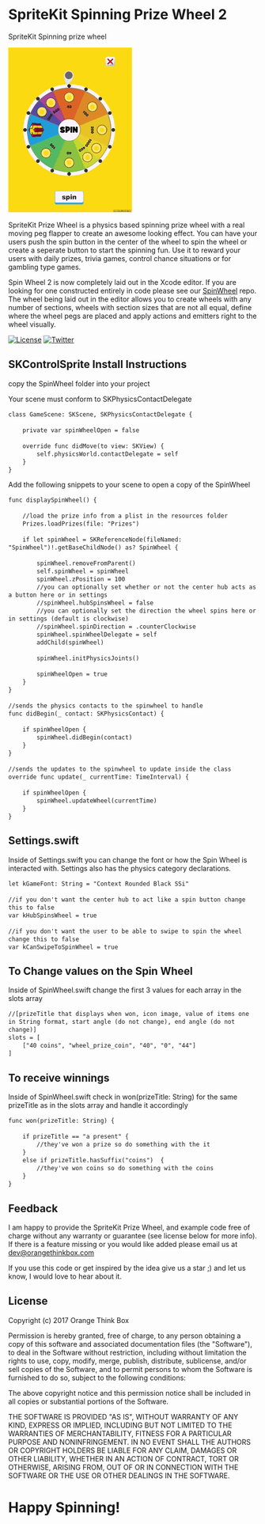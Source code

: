 # SpriteKit Spinning Prize Wheel 2

SpriteKit Spinning prize wheel

![Orange Think Box presents: SpinWheel](example.gif)


SpriteKit Prize Wheel is a physics based spinning prize wheel with a real moving peg flapper to create an awesome looking effect. You can have your users push the spin button in the center of the wheel to spin the wheel or create a seperate button to start the spinning fun. Use it to reward your users with daily prizes, trivia games, control chance situations or for gambling type games.

Spin Wheel 2 is now completely laid out in the Xcode editor. If you are looking for one constructed entirely in code please see our [SpinWheel](https://github.com/hsilived/SpinWheel/) repo. The wheel being laid out in the editor allows you to create wheels with any number of sections, wheels with section sizes that are not all equal, define where the wheel pegs are placed and apply actions and emitters right to the wheel visually.

[![License](https://img.shields.io/badge/license-MIT-blue.svg)](https://github.com/hsilived/SpinWheel2/blob/master/Docs/LICENSE)
[![Twitter](https://img.shields.io/badge/twitter-@OrangeThinkBox-55ACEE.svg)](http://twitter.com/orangethinkbox)

## SKControlSprite Install Instructions

copy the SpinWheel folder into your project

Your scene must conform to SKPhysicsContactDelegate

    class GameScene: SKScene, SKPhysicsContactDelegate {

        private var spinWheelOpen = false
        
        override func didMove(to view: SKView) {
            self.physicsWorld.contactDelegate = self
        }
    }

Add the following snippets to your scene to open a copy of the SpinWheel 

    func displaySpinWheel() {
    
        //load the prize info from a plist in the resources folder
        Prizes.loadPrizes(file: "Prizes")
        
        if let spinWheel = SKReferenceNode(fileNamed: "SpinWheel")!.getBaseChildNode() as? SpinWheel {
            
            spinWheel.removeFromParent()
            self.spinWheel = spinWheel
            spinWheel.zPosition = 100
            //you can optionally set whether or not the center hub acts as a button here or in settings
            //spinWheel.hubSpinsWheel = false
            //you can optionally set the direction the wheel spins here or in settings (default is clockwise)
            //spinWheel.spinDirection = .counterClockwise
            spinWheel.spinWheelDelegate = self
            addChild(spinWheel)
            
            spinWheel.initPhysicsJoints()
            
            spinWheelOpen = true
        }
    }
    
    //sends the physics contacts to the spinwheel to handle
    func didBegin(_ contact: SKPhysicsContact) {
    
        if spinWheelOpen {
            spinWheel.didBegin(contact)
        }
    }
    
    //sends the updates to the spinwheel to update inside the class
    override func update(_ currentTime: TimeInterval) {
    
        if spinWheelOpen {
            spinWheel.updateWheel(currentTime)
        }
    }

## Settings.swift

Inside of Settings.swift you can change the font or how the Spin Wheel is interacted with. Settings also has the physics category declarations.

    let kGameFont: String = "Context Rounded Black SSi"

    //if you don't want the center hub to act like a spin button change this to false
    var kHubSpinsWheel = true

    //if you don't want the user to be able to swipe to spin the wheel change this to false
    var kCanSwipeToSpinWheel = true

## To Change values on the Spin Wheel

Inside of SpinWheel.swift change the first 3 values for each array in the slots array

    //[prizeTitle that displays when won, icon image, value of items one in String format, start angle (do not change), end angle (do not change)]
    slots = [
        ["40 coins", "wheel_prize_coin", "40", "0", "44"]
    ]
    
## To receive winnings
    
Inside of SpinWheel.swift check in won(prizeTitle: String) for the same prizeTitle as in the slots array and handle it accordingly

    func won(prizeTitle: String) {
    
        if prizeTitle == "a present" {
            //they've won a prize so do something with the it
        }
        else if prizeTitle.hasSuffix("coins")  {
            //they've won coins so do something with the coins
        }
    }

        
## Feedback
I am happy to provide the SpriteKit Prize Wheel, and example code free of charge without any warranty or guarantee (see license below for more info). If there is a feature missing or you would like added please email us at dev@orangethinkbox.com

If you use this code or get inspired by the idea give us a star ;) and let us know, I would love to hear about it.
    
## License
Copyright (c) 2017 Orange Think Box

Permission is hereby granted, free of charge, to any person obtaining a copy of this software and associated documentation files (the "Software"), to deal in the Software without restriction, including without limitation the rights to use, copy, modify, merge, publish, distribute, sublicense, and/or sell copies of the Software, and to permit persons to whom the Software is furnished to do so, subject to the following conditions:

The above copyright notice and this permission notice shall be included in all copies or substantial portions of the Software.

THE SOFTWARE IS PROVIDED "AS IS", WITHOUT WARRANTY OF ANY KIND, EXPRESS OR IMPLIED, INCLUDING BUT NOT LIMITED TO THE WARRANTIES OF MERCHANTABILITY, FITNESS FOR A PARTICULAR PURPOSE AND NONINFRINGEMENT. IN NO EVENT SHALL THE AUTHORS OR COPYRIGHT HOLDERS BE LIABLE FOR ANY CLAIM, DAMAGES OR OTHER LIABILITY, WHETHER IN AN ACTION OF CONTRACT, TORT OR OTHERWISE, ARISING FROM, OUT OF OR IN CONNECTION WITH THE SOFTWARE OR THE USE OR OTHER DEALINGS IN THE SOFTWARE.

# Happy Spinning!
